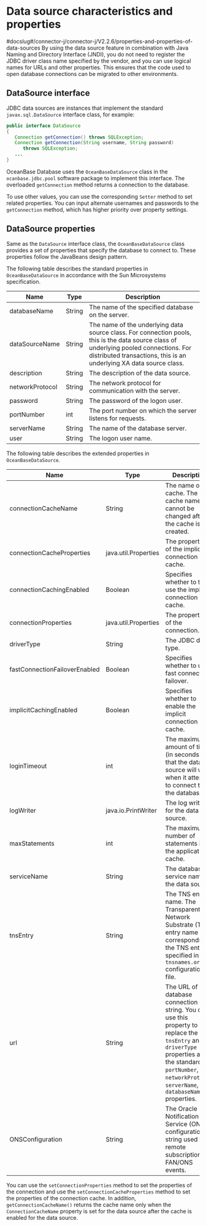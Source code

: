 Data source characteristics and properties 
===============================================================
#docslug#/connector-j/connector-j/V2.2.6/properties-and-properties-of-data-sources
By using the data source feature in combination with Java Naming and Directory Interface (JNDI), you do not need to register the JDBC driver class name specified by the vendor, and you can use logical names for URLs and other properties. This ensures that the code used to open database connections can be migrated to other environments. 

DataSource interface 
--------------------------------------

JDBC data sources are instances that implement the standard `javax.sql.DataSource` interface class, for example:

```java
public interface DataSource
{
   Connection getConnection() throws SQLException;
   Connection getConnection(String username, String password)
      throws SQLException;
   ...
}
```



OceanBase Database uses the `OceanBaseDataSource` class in the `ocanbase.jdbc.pool` software package to implement this interface. The overloaded `getConnection` method returns a connection to the database. 

To use other values, you can use the corresponding `Setter` method to set related properties. You can input alternate usernames and passwords to the `getConnection` method, which has higher priority over property settings. 

DataSource properties 
---------------------------------------

Same as the `DataSource` interface class, the `OceanBaseDataSource` class provides a set of properties that specify the database to connect to. These properties follow the JavaBeans design pattern. 

The following table describes the standard properties in `OceanBaseDataSource` in accordance with the Sun Microsystems specification. 


|    **Name**     | **Type** |                                                                                                **Description**                                                                                                |
|-----------------|----------|---------------------------------------------------------------------------------------------------------------------------------------------------------------------------------------------------------------|
| databaseName    | String   | The name of the specified database on the server.                                                                                                                                                             |
| dataSourceName  | String   | The name of the underlying data source class. For connection pools, this is the data source class of underlying pooled connections. For distributed transactions, this is an underlying XA data source class. |
| description     | String   | The description of the data source.                                                                                                                                                                           |
| networkProtocol | String   | The network protocol for communication with the server.                                                                                                                                                       |
| password        | String   | The password of the logon user.                                                                                                                                                                               |
| portNumber      | int      | The port number on which the server listens for requests.                                                                                                                                                     |
| serverName      | String   | The name of the database server.                                                                                                                                                                              |
| user            | String   | The logon user name.                                                                                                                                                                                          |



The following table describes the extended properties in `OceanBaseDataSource`. 


|           **Name**            |       **Type**       |                                                                                                      **Description**                                                                                                      |
|-------------------------------|----------------------|---------------------------------------------------------------------------------------------------------------------------------------------------------------------------------------------------------------------------|
| connectionCacheName           | String               | The name of the cache. The cache name cannot be changed after the cache is created.                                                                                                                                       |
| connection­Cache­Properties   | java.util.Properties | The properties of the implicit connection cache.                                                                                                                                                                          |
| connectionCachingEnabled      | Boolean              | Specifies whether to to use the implicit connection cache.                                                                                                                                                                |
| connectionProperties          | java.util.Properties | The properties of the connection.                                                                                                                                                                                         |
| driverType                    | String               | The JDBC driver type.                                                                                                                                                                                                     |
| fastConnectionFailoverEnabled | Boolean              | Specifies whether to use fast connection failover.                                                                                                                                                                        |
| implicitCachingEnabled        | Boolean              | Specifies whether to enable the implicit connection cache.                                                                                                                                                                |
| loginTimeout                  | int                  | The maximum amount of time (in seconds) that the data source will wait when it attempts to connect to the database.                                                                                                       |
| logWriter                     | java.io.PrintWriter  | The log writer for the data source.                                                                                                                                                                                       |
| maxStatements                 | int                  | The maximum number of statements in the application cache.                                                                                                                                                                |
| serviceName                   | String               | The database service name of the data source.                                                                                                                                                                             |
| tnsEntry                      | String               | The TNS entry name. The Transparent Network Substrate (TNS) entry name corresponds to the TNS entry specified in the `tnsnames.ora` configuration file.                                                                   |
| url                           | String               | The URL of the database connection string. You can use this property to replace the `tnsEntry` and `driverType` properties and the standard `portNumber`, `networkProtocol`, `serverName`, and `databaseName` properties. |
| ONSConfiguration              | String               | The Oracle Notification Service (ONS) configuration string used for remote subscription of FAN/ONS events.                                                                                                                |



You can use the `setConnectionProperties` method to set the properties of the connection and use the `setConnectionCacheProperties` method to set the properties of the connection cache. In addition, `getConnectionCacheName()` returns the cache name only when the `ConnectionCacheName` property is set for the data source after the cache is enabled for the data source.
